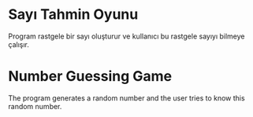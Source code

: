 # Sayı Tahmin Oyunu
Program rastgele bir sayı oluşturur ve kullanıcı bu rastgele sayıyı bilmeye çalışır.

# Number Guessing Game
The program generates a random number and the user tries to know this random number.
